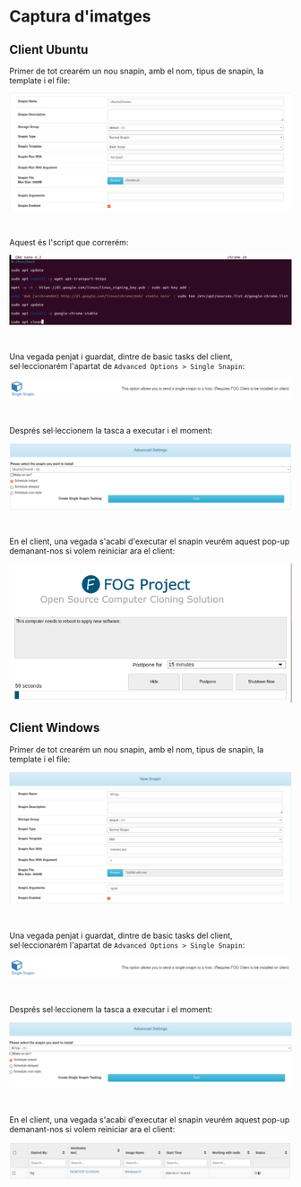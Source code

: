 # Captura d'imatges 

## Client Ubuntu

Primer de tot crearém un nou snapin, amb el nom, tipus de snapin, la template i el file:

![](imatges/snapins/snapinU1.png)

<br>

Aquest és l'script que correrém:

![](imatges/snapins/snapinU2.png)

<br>

Una vegada penjat i guardat, dintre de basic tasks del client, sel·leccionarém l'apartat de `Advanced Options > Single Snapin`:

![](imatges/snapins/snapinU3.png)

<br>

Després sel·leccionem la tasca a executar i el moment:

![](imatges/snapins/snapinU4.png)

<br>

En el client, una vegada s'acabi d'executar el snapin veurém aquest pop-up demanant-nos si volem reiniciar ara el client:

![](imatges/snapins/snapinU5.png)

## Client Windows

Primer de tot crearém un nou snapin, amb el nom, tipus de snapin, la template i el file:

![](imatges/snapins/snapinW1.png)

<br>

Una vegada penjat i guardat, dintre de basic tasks del client, sel·leccionarém l'apartat de `Advanced Options > Single Snapin`:

![](imatges/snapins/snapinW2.png)

<br>

Després sel·leccionem la tasca a executar i el moment:

![](imatges/snapins/snapinW3.png)

<br>

En el client, una vegada s'acabi d'executar el snapin veurém aquest pop-up demanant-nos si volem reiniciar ara el client:

![](imatges/snapins/snapinW4.png)